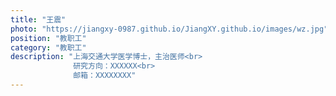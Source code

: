 ```yaml
---
title: "王震"
photo: "https://jiangxy-0987.github.io/JiangXY.github.io/images/wz.jpg"
position: "教职工"
category: "教职工"
description: "上海交通大学医学博士，主治医师<br>
              研究方向：XXXXXX<br>
              邮箱：XXXXXXXX"
---
```


